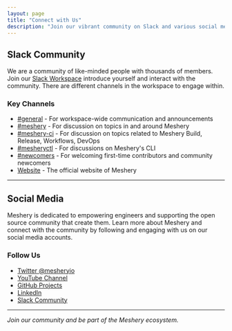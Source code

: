 ```yaml
---
layout: page
title: "Connect with Us"
description: "Join our vibrant community on Slack and various social media platforms to collaborate and stay updated."
---
```


## Slack Community

We are a community of like-minded people with thousands of members. Join our [Slack Workspace](https://slack.meshery.io/) introduce yourself and interact with the community. There are different channels in the workspace to engage within.

### Key Channels

- [#general](https://app.slack.com/client/TDL4L01AR/CDM0ACDM5) - For workspace-wide communication and announcements
- [#meshery](https://app.slack.com/client/TDL4L01AR/CFGG6U10E) - For discussion on topics in and around Meshery
- [#meshery-ci](https://app.slack.com/client/TDL4L01AR/C011VPREG2Z) - For discussion on topics related to Meshery Build, Release, Workflows, DevOps
- [#mesheryctl](https://app.slack.com/client/TDL4L01AR/C0130BQ4L3T) - For discussions on Meshery's CLI
- [#newcomers](https://app.slack.com/client/TDL4L01AR/C019426UBNY) - For welcoming first-time contributors and community newcomers
- [Website](https://meshery.io) - The official website of Meshery

---

## Social Media

Meshery is dedicated to empowering engineers and supporting the open source community that create them. Learn more about Meshery and connect with the community by following and engaging with us on our social media accounts.

### Follow Us

- [Twitter @mesheryio](https://twitter.com/mesheryio)
- [YouTube Channel](https://www.youtube.com/@mesheryio)
- [GitHub Projects](https://github.com/meshery)
- [LinkedIn](https://www.linkedin.com/showcase/meshery/)
- [Slack Community](https://slack.meshery.io/)

---

_Join our community and be part of the Meshery ecosystem._
